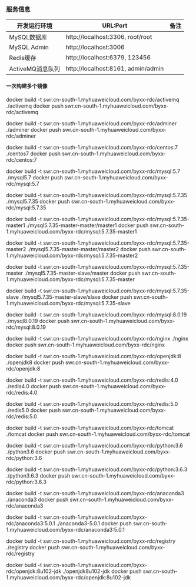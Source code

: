 ### 服务信息

| 开发运行环境     | URL:Port                                |  备注              |
| ------------     | --------------------------------------  | ----------------- |
| MySQL数据库      | http://localhost:3306, root/root
| MySQL Admin      | http://localhost:3006        
| Redis缓存        | http://localhost:6379, 123456
| ActiveMQ消息队列 | http://localhost:8161, admin/admin

#### 一次构建多个镜像

docker build -t swr.cn-south-1.myhuaweicloud.com/byxx-rdc/activemq ./activemq
docker push swr.cn-south-1.myhuaweicloud.com/byxx-rdc/activemq

docker build -t swr.cn-south-1.myhuaweicloud.com/byxx-rdc/adminer ./adminer
docker push swr.cn-south-1.myhuaweicloud.com/byxx-rdc/adminer

docker build -t swr.cn-south-1.myhuaweicloud.com/byxx-rdc/centos:7 ./centos7
docker push swr.cn-south-1.myhuaweicloud.com/byxx-rdc/centos:7

docker build -t swr.cn-south-1.myhuaweicloud.com/byxx-rdc/mysql:5.7 ./mysql5.7
docker push swr.cn-south-1.myhuaweicloud.com/byxx-rdc/mysql:5.7

docker build -t swr.cn-south-1.myhuaweicloud.com/byxx-rdc/mysql:5.7.35 ./mysql5.7.35
docker push swr.cn-south-1.myhuaweicloud.com/byxx-rdc/mysql:5.7.35

docker build -t swr.cn-south-1.myhuaweicloud.com/byxx-rdc/mysql:5.7.35-master1 ./mysql5.7.35-master-master/master1
docker push swr.cn-south-1.myhuaweicloud.com/byxx-rdc/mysql:5.7.35-master1

docker build -t swr.cn-south-1.myhuaweicloud.com/byxx-rdc/mysql:5.7.35-master2 ./mysql5.7.35-master-master/master2
docker push swr.cn-south-1.myhuaweicloud.com/byxx-rdc/mysql:5.7.35-master2

docker build -t swr.cn-south-1.myhuaweicloud.com/byxx-rdc/mysql:5.7.35-master ./mysql5.7.35-master-slave/master
docker push swr.cn-south-1.myhuaweicloud.com/byxx-rdc/mysql:5.7.35-master

docker build -t swr.cn-south-1.myhuaweicloud.com/byxx-rdc/mysql:5.7.35-slave ./mysql5.7.35-master-slave/slave
docker push swr.cn-south-1.myhuaweicloud.com/byxx-rdc/mysql:5.7.35-slave

docker build -t swr.cn-south-1.myhuaweicloud.com/byxx-rdc/mysql:8.0.19 ./mysql8.0.19
docker push swr.cn-south-1.myhuaweicloud.com/byxx-rdc/mysql:8.0.19

docker build -t swr.cn-south-1.myhuaweicloud.com/byxx-rdc/nginx ./nginx
docker push swr.cn-south-1.myhuaweicloud.com/byxx-rdc/nginx

docker build -t swr.cn-south-1.myhuaweicloud.com/byxx-rdc/openjdk:8 ./openjdk8
docker push swr.cn-south-1.myhuaweicloud.com/byxx-rdc/openjdk:8

docker build -t swr.cn-south-1.myhuaweicloud.com/byxx-rdc/redis:4.0 ./redis4.0
docker push swr.cn-south-1.myhuaweicloud.com/byxx-rdc/redis:4.0

docker build -t swr.cn-south-1.myhuaweicloud.com/byxx-rdc/redis:5.0 ./redis5.0
docker push swr.cn-south-1.myhuaweicloud.com/byxx-rdc/redis:5.0

docker build -t swr.cn-south-1.myhuaweicloud.com/byxx-rdc/tomcat ./tomcat
docker push swr.cn-south-1.myhuaweicloud.com/byxx-rdc/tomcat

docker build -t swr.cn-south-1.myhuaweicloud.com/byxx-rdc/python:3.6 ./python3.6
docker push swr.cn-south-1.myhuaweicloud.com/byxx-rdc/python:3.6

docker build -t swr.cn-south-1.myhuaweicloud.com/byxx-rdc/python:3.6.3 ./python3.6.3
docker push swr.cn-south-1.myhuaweicloud.com/byxx-rdc/python:3.6.3

docker build -t swr.cn-south-1.myhuaweicloud.com/byxx-rdc/anaconda3 ./anaconda3
docker push swr.cn-south-1.myhuaweicloud.com/byxx-rdc/anaconda3

docker build -t swr.cn-south-1.myhuaweicloud.com/byxx-rdc/anaconda3:5.0.1 ./anaconda3-5.0.1
docker push swr.cn-south-1.myhuaweicloud.com/byxx-rdc/anaconda3:5.0.1

docker build -t swr.cn-south-1.myhuaweicloud.com/byxx-rdc/registry ./registry
docker push swr.cn-south-1.myhuaweicloud.com/byxx-rdc/registry

docker build -t swr.cn-south-1.myhuaweicloud.com/byxx-rdc/openjdk:8u102-jdk ./openjdk8u102-jdk
docker push swr.cn-south-1.myhuaweicloud.com/byxx-rdc/openjdk:8u102-jdk
